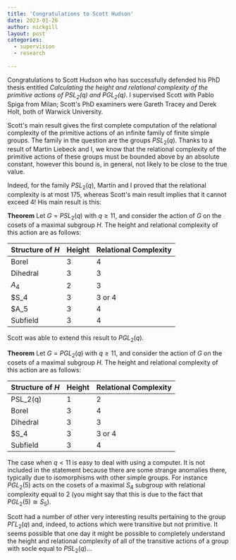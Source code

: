 ```yaml
---
title: 'Congratulations to Scott Hudson'
date: 2023-01-26
author: nickgill
layout: post
categories:
  - supervision
  - research
  
---
```


<script type="text/x-mathjax-config">
    MathJax.Hub.Config({
      tex2jax: {
        skipTags: ['script', 'noscript', 'style', 'textarea', 'pre'],
        inlineMath: [['$','$']]
      }
    });
  </script>
  <script src="https://cdn.mathjax.org/mathjax/latest/MathJax.js?config=TeX-AMS-MML_HTMLorMML" type="text/javascript"></script>

Congratulations to Scott Hudson who has successfully defended his PhD thesis entitled *Calculating the height and relational complexity of the primitive actions of $PSL_2(q)$ and $PGL_2(q)$*. I supervised Scott with Pablo Spiga from Milan; Scott's PhD examiners were Gareth Tracey and Derek Holt, both of Warwick University.

Scott's main result gives the first complete computation of the relational complexity of the primitive actions of an infinite family of finite simple groups. The family in the question are the groups $PSL_2(q)$. Thanks to a result of Martin Liebeck and I, we know that the relational complexity of the primitive actions of these groups must be bounded above by an absolute constant, however this bound is, in general, not likely to be close to the true value.

Indeed, for the family $PSL_2(q)$, Martin and I proved that the relational complexity is at most 175, whereas Scott's main result implies that it cannot exceed 4! His main result is this:

**Theorem** 
Let $G=PSL_2(q)$ with $q\geq 11$, and consider the action of $G$ on the cosets of a maximal subgroup $H$. The height and relational complexity of this action are as follows:

| Structure of $H$| Height | Relational Complexity|
|------|-------|------|
|Borel| 3 | 4 |
|Dihedral | 3 | 3 |
|$A_4$| 2 | 3 |
|$S_4| 3 | 3 or 4 |
|$A_5| 3 | 4 |
|Subfield | 3 | 4 |

Scott was able to extend this result to $PGL_2(q)$.

**Theorem** 
Let $G=PGL_2(q)$ with $q\geq 11$, and consider the action of $G$ on the cosets of a maximal subgroup $H$. The height and relational complexity of this action are as follows:

| Structure of $H$| Height | Relational Complexity|
|------|-------|------|
|PSL_2(q)| 1 | 2 |
|Borel| 3 | 4 |
|Dihedral | 3 | 3 |
|$S_4| 3 | 3 or 4 |
|Subfield | 3 | 4 |

The case when $q<11$ is easy to deal with using a computer. It is not included in the statement because there are some strange anomalies there, typically due to isomorphisms with other simple groups. For instance $PGL_2(5)$ acts on the cosets of a maximal $S_4$ subgroup with relational complexity equal to $2$ (you might say that this is due to the fact that $PGL_2(5)\cong S_5$).
 
Scott had a number of other very interesting results pertaining to the group $P\Gamma L_2(q)$ and, indeed, to actions which were transitive but not primitive. It seems possible that one day it might be possible to completely understand the height and relational complexity of all of the transitive actions of a group with socle equal to $PSL_2(q)$... 
